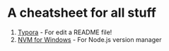 # A cheatsheet for all stuff

1. [Typora](https://typora.io/#windows) - For edit a README file!
2. [NVM for Windows](https://github.com/coreybutler/nvm-windows) - For Node.js version manager
